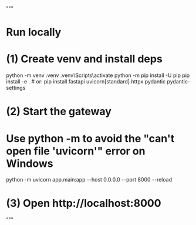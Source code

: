 """
# Run locally


# (1) Create venv and install deps
python -m venv .venv
.venv\\Scripts\\activate
python -m pip install -U pip
pip install -e . # or: pip install fastapi uvicorn[standard] httpx pydantic pydantic-settings


# (2) Start the gateway
# Use python -m to avoid the "can't open file 'uvicorn'" error on Windows
python -m uvicorn app.main:app --host 0.0.0.0 --port 8000 --reload


# (3) Open http://localhost:8000
"""